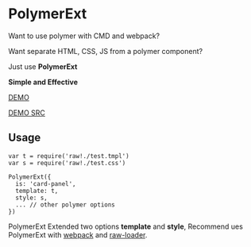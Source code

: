 PolymerExt
===

Want to use polymer with CMD and webpack?

Want separate HTML, CSS, JS from a polymer component?

Just use **PolymerExt**

**Simple and Effective**

[DEMO](http://yutingzhao.com/polymer-ext/test/test.html)

[DEMO SRC](https://github.com/yutingzhao1991/polymer-ext/blob/master/test/test.js)

Usage
---

```
var t = require('raw!./test.tmpl')
var s = require('raw!./test.css')

PolymerExt({
  is: 'card-panel',
  template: t,
  style: s,
  ... // other polymer options
})
```

PolymerExt Extended two options **template** and **style**, Recommend ues PolymerExt with [webpack](http://webpack.github.io/docs/) and [raw-loader](https://github.com/webpack/raw-loader).